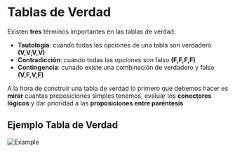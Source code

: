 # Tablas de Verdad

Existen **tres** términos importantes en las tablas de verdad:
- **Tautología**: cuando todas las opciones de una tabla son verdadero **(V,V;V,V)**
- **Contradicción**: cuando todas las opciones son falso **(F,F,F,F)**
- **Contingencia**: cunado existe una combinación de verdadero y falso **(V,F,V,F)**


A la hora de construir una tabla de verdad lo primero que debemos hacer es **mirar** cuantas preposiciones simples tenemos, evaluar los **conectores lógicos** y dar prioridad a las **proposiciones entre paréntesis**
## Ejemplo Tabla de Verdad
![Example](https://conceptodefinicion.de/wp-content/uploads/2015/09/tablas-de-verdad-2-e1442595381675.jpg)